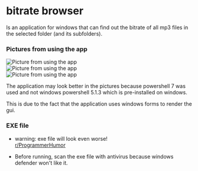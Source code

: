 # bitrate browser

Is an application for windows that can find out the bitrate of all mp3 files in the selected folder (and its subfolders).

### Pictures from using the app
![Picture from using the app](https://imgur.com/d4lzp7w.png)  
![Picture from using the app](https://imgur.com/NiZtxFy.png)  
![Picture from using the app](https://imgur.com/POrLtn6.png)  

The application may look better in the pictures because powershell 7 was used and not windows powershell 5.1.3 which is pre-installed on windows. 

This is due to the fact that the application uses windows forms to render the gui.

### EXE file
- warning: exe file will look even worse!  
[r/ProgrammerHumor](https://www.reddit.com/r/ProgrammerHumor/)  

- Before running, scan the exe file with antivirus because windows defender won't like it.